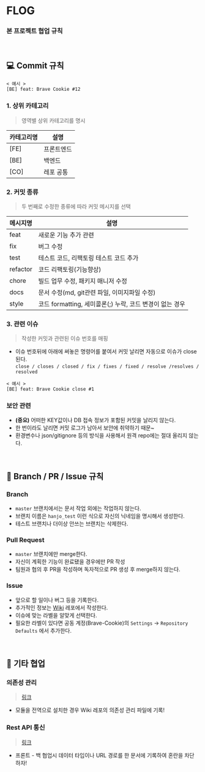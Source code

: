 # FLOG

### 본 프로젝트 협업 규칙

<br>

## 💻 Commit 규칙

```
< 예시 >
[BE] feat: Brave Cookie #12
```

### 1. 상위 카테고리
> 영역별 상위 카테고리를 명시

|카테고리명|설명|
|---|---|
|[FE]|프론트엔드|
|[BE]|백엔드|
|[CO]|레포 공통|

### 2. 커밋 종류
> 두 번째로 수정한 종류에 따라 커밋 메시지를 선택

|메시지명|설명|
|---|---|
|feat|새로운 기능 추가 관련|
|fix|버그 수정|
|test|테스트 코드, 리팩토링 테스트 코드 추가|
|refactor|코드 리팩토링(기능향상)|
|chore|빌드 업무 수정, 패키지 매니저 수정|
|docs|문서 수정(md, git관련 파일, 이미지파일 수정)|
|style|코드 formatting, 세미콜론(;) 누락, 코드 변경이 없는 경우|

### 3. 관련 이슈
> 작성한 커밋과 관련된 이슈 번호를 매핑

- 이슈 번호뒤에 아래에 써놓은 명령어를 붙여서 커밋 날리면 자동으로 이슈가 close 된다.   
`close / closes / closed / fix / fixes / fixed / resolve /resolves / resolved`
```
< 예시 >
[BE] feat: Brave Cookie close #1
```

### 보안 관련

- **(중요)** 어떠한 KEY값이나 DB 접속 정보가 포함된 커밋을 날리지 않는다.
- 한 번이라도 날리면 커밋 로그가 남아서 보안에 취약하기 때문~
- 환경변수나 json/gitignore 등의 방식을 사용해서 원격 repo에는 절대 올리지 않는다.

<br>

## 🌳 Branch / PR / Issue 규칙

### Branch

- `master` 브랜치에서는 문서 작업 외에는 작업하지 않는다.
- 브랜치 이름은 `hanjo_test` 이런 식으로 자신의 닉네임을 명시해서 생성한다.
- 테스트 브랜치나 더이상 안쓰는 브랜치는 삭제한다.

### Pull Request

- `master` 브랜치에만 merge한다.
- 자신이 계획한 기능이 완료됐을 경우에만 PR 작성
- 팀원과 협의 후 PR을 작성하며 독자적으로 PR 생성 후 merge하지 않는다. 

### Issue

- 앞으로 할 일이나 버그 등을 기록한다.
- 추가적인 정보는 [Wiki](https://github.com/Brave-Cookie/Wiki) 레포에서 작성한다.
- 이슈에 맞는 라벨을 알맞게 선택한다.
- 필요한 라벨이 있다면 공동 계정(Brave-Cookie)의 `Settings` -> `Repository Defaults` 에서 추가한다.

<br>

## 🤝 기타 협업

### 의존성 관리
> [링크](https://github.com/Brave-Cookie/Wiki/blob/master/%EC%9D%98%EC%A1%B4%EC%84%B1%EA%B4%80%EB%A6%AC.md)

- 모듈을 전역으로 설치한 경우 Wiki 레포의 의존성 관리 파일에 기록!

### Rest API 통신 
> [링크](https://github.com/Brave-Cookie/Wiki/blob/master/rest%ED%86%B5%EC%8B%A0%EC%82%AC%EC%A0%84.md)

- 프론트 - 백 협업시 데이터 타입이나 URL 경로를 한 문서에 기록하여 혼란을 차단하자!